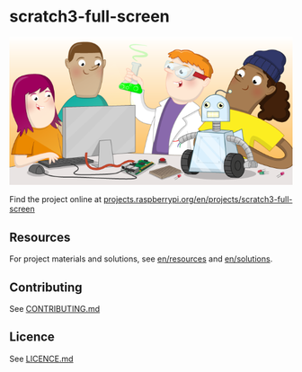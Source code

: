 # scratch3-full-screen

![scratch3-full-screen](banner.png)

Find the project online at [projects.raspberrypi.org/en/projects/scratch3-full-screen](https://projects.raspberrypi.org/en/projects/scratch3-full-screen)

## Resources
For project materials and solutions, see [en/resources](https://github.com/raspberrypilearning/scratch3-full-screen/tree/master/en/resources) and [en/solutions](https://github.com/raspberrypilearning/scratch3-full-screen/tree/master/en/solutions).

## Contributing
See [CONTRIBUTING.md](CONTRIBUTING.md)

## Licence
 See [LICENCE.md](LICENCE.md)